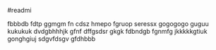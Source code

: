 #readmi

fbbbdb
fdtp
ggmgm
fn cdsz
hmepo
fgruop
seressx
gogogogo
guguu
kukukuk
dvdgbhhhjk
gfnf
dffgsdsr
gkgk
fdbndgb
fgnmfg
jkkkkkgtiuk
gonghgiuj
sdgvfdsgv
gfdhbbb
